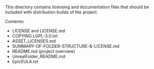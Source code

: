 This directory contains licensing and documentation files that should be
included with distribution builds of the project.

Contents:
- LICENSE and LICENSE.md
- COPYING.LGPL-3.0.txt
- ASSET_LICENSES.md
- SUMMARY-OF-FOLDER-STRUCTURE-&-LICENSE.md
- README.md (project overview)
- UnrealFolder_README.md
- EpicEULA.txt
